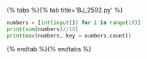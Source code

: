 {% tabs %}{% tab title='BJ_2592.py' %}

```py
numbers = [int(input()) for i in range(10)]
print(sum(numbers)//10)
print(max(numbers, key = numbers.count))
```

{% endtab %}{% endtabs %}

